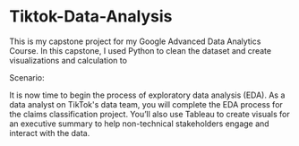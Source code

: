 # Tiktok-Data-Analysis

This is my capstone project for my Google Advanced Data Analytics Course. In this capstone, I used Python to clean the dataset and create visualizations and calculation to

Scenario:

It is now time to begin the process of exploratory data analysis (EDA). As a data analyst on TikTok's data team, you will complete the EDA process for the claims classification project. You’ll also use Tableau to create visuals for an executive summary to help non-technical stakeholders engage and interact with the data.
